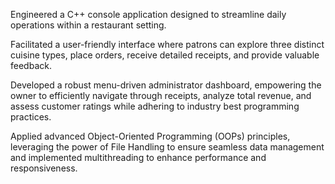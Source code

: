 Engineered a C++ console application designed to streamline daily operations within a restaurant setting.

Facilitated a user-friendly interface where patrons can explore three distinct cuisine types, place orders, receive detailed receipts, and provide valuable feedback.

Developed a robust menu-driven administrator dashboard, empowering the owner to efficiently navigate through receipts, analyze total revenue, and assess customer ratings while adhering to industry best programming practices.

Applied advanced Object-Oriented Programming (OOPs) principles, leveraging the power of File Handling to ensure seamless data management and implemented multithreading to enhance performance and responsiveness.
